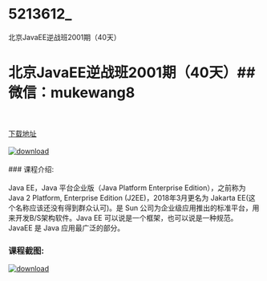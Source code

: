 # 5213612_
北京JavaEE逆战班2001期（40天）
# 北京JavaEE逆战班2001期（40天）## 微信：mukewang8
<br/></br>[下载地址](http://www.36tz.cn/article/5213612 "下载地址")
<br/></br>[![download](http://36tz.cn/muke_img/2020_06_1-14-300x172.png "下载地址")](http://www.36tz.cn/article/5213612 "下载地址")
<br/></br>### 课程介绍:<br/></br>Java EE，Java 平台企业版（Java Platform Enterprise Edition），之前称为Java 2 Platform, Enterprise Edition (J2EE)，2018年3月更名为 Jakarta EE(这个名称应该还没有得到群众认可)。是 Sun 公司为企业级应用推出的标准平台，用来开发B/S架构软件。Java EE 可以说是一个框架，也可以说是一种规范。
JavaEE 是 Java 应用最广泛的部分。

### 课程截图:
[![download](http://36tz.cn/muke_img/2020_06_2-15.png "下载地址")](http://www.36tz.cn/article/5213612 "下载地址")

